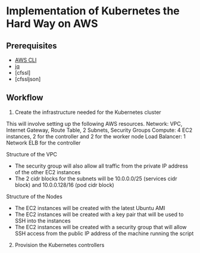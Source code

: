 # Implementation of Kubernetes the Hard Way on AWS

## Prerequisites

- [AWS CLI](https://docs.aws.amazon.com/cli/latest/userguide/cli-chap-install.html)
- [jq](https://stedolan.github.io/jq/download/)
- [cfssl]
- [cfssljson]

## Workflow
1. Create the infrastructure needed for the Kubernetes cluster

This will involve setting up the following AWS resources.
Network: VPC, Internet Gateway, Route Table, 2 Subnets, Security Groups
Compute: 4 EC2 instances, 2 for the controller and 2 for the worker node
Load Balancer: 1 Network ELB for the controller

Structure of the VPC
- The security group will also allow all traffic from the private IP address of the other EC2 instances
- The 2 cidr blocks for the subnets will be 10.0.0.0/25 (services cidr block) and 10.0.0.128/16 (pod cidr block)

Structure of the Nodes
- The EC2 instances will be created with the latest Ubuntu AMI
- The EC2 instances will be created with a key pair that will be used to SSH into the instances
- The EC2 instances will be created with a security group that will allow SSH access from the public IP address of the machine running the script



2. Provision the Kubernetes controllers